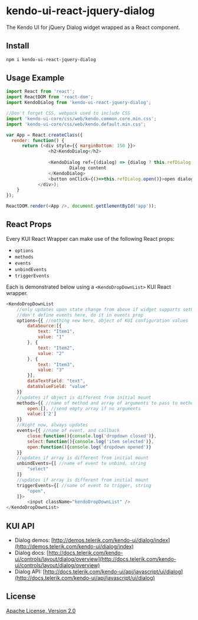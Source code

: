 # kendo-ui-react-jquery-dialog

The Kendo UI for jQuery Dialog widget wrapped as a React component.

## Install

```bash
npm i kendo-ui-react-jquery-dialog
```

## Usage Example

```javascript
import React from 'react';
import ReactDOM from 'react-dom';
import KendoDialog from 'kendo-ui-react-jquery-dialog';

//Don't forget CSS, webpack used to include CSS
import 'kendo-ui-core/css/web/kendo.common.core.min.css';
import 'kendo-ui-core/css/web/kendo.default.min.css';

var App = React.createClass({
  render: function() {
	  return (<div style={{ marginBottom: 150 }}>
				<h2>KendoDialog</h2>
				
				<KendoDialog ref={(dialog) => {dialog ? this.refDialog = dialog.widgetInstance : null;}} options={{ visible: false}}>
						Dialog content
				</KendoDialog>
				<button onClick={()=>this.refDialog.open()}>open dialog</button>
			</div>);
	}
});

ReactDOM.render(<App />, document.getElementById('app'));
```

## React Props

Every KUI React Wrapper can make use of the following React props:

* `options`
* `methods`
* `events`
* `unbindEvents`
* `triggerEvents`

Each is demonstrated below using a `<KendoDropDownList>` KUI React wrapper.

```javascript
<KendoDropDownList
	//only updates upon state change from above if widget supports setOptions()
	//don't define events here, do it in events prop
	options={{ //nothing new here, object of KUI configuration values
		dataSource:[{
			text: "Item1",
			value: "1"
		}, {
			text: "Item2",
			value: "2"
		}, {
			text: "Item3",
			value: "3"
		}],
		dataTextField: "text",
		dataValueField: "value"
	}}
	//updates if object is different from initial mount
	methods={{ //name of method and array of arguments to pass to method
		open:[], //send empty array if no arguments
		value:['2']
	}}
	//Right now, always updates
	events={{ //name of event, and callback
		close:function(){console.log('dropdown closed')},
		select:function(){console.log('item selected')},
		open:function(){console.log('dropdown opened')}
	}}
	//updates if array is different from initial mount
	unbindEvents={[ //name of event to unbind, string
		"select"
	]}
	//updates if array is different from initial mount
	triggerEvents={[ //name of event to trigger, string
		"open",
	]}>
		<input className="kendoDropDownList" />
</KendoDropDownList>
```

## KUI API

* Dialog demos: [http://demos.telerik.com/kendo-ui/dialog/index](http://demos.telerik.com/kendo-ui/dialog/index)
* Dialog docs: [http://docs.telerik.com/kendo-ui/controls/layout/dialog/overview](http://docs.telerik.com/kendo-ui/controls/layout/dialog/overview)
* Dialog API: [http://docs.telerik.com/kendo-ui/api/javascript/ui/dialog](http://docs.telerik.com/kendo-ui/api/javascript/ui/dialog)

## License

[Apache License, Version 2.0](http://www.apache.org/licenses/LICENSE-2.0)
